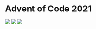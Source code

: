 # Advent of Code 2021
![](https://img.shields.io/badge/stars%20⭐-15-yellow) ![](https://img.shields.io/badge/day%20📅-9-blue) ![](https://img.shields.io/badge/days%20completed-7-red)
